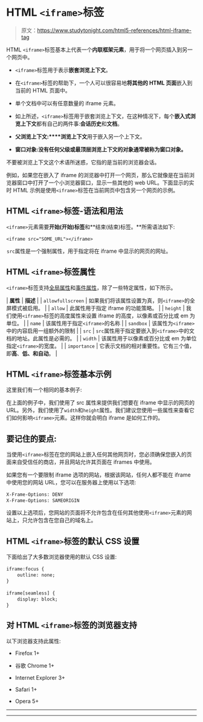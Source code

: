 # HTML `<iframe>`标签

> 原文：<https://www.studytonight.com/html5-references/html-iframe-tag>

HTML `<iframe>`标签基本上代表一个**内联框架元素**，用于将一个网页插入到另一个网页中。

*   `<iframe>`标签用于表示**嵌套浏览上下文**。

*   在`<iframe>`标签的帮助下，一个人可以很容易地**将其他的 HTML 页面**嵌入到当前的 HTML 页面中。

*   单个文档中可以有任意数量的 iframe 元素。

*   如上所述，`<iframe>`标签用于嵌套浏览上下文，在这种情况下，每个**嵌入式浏览上下文**都有自己的两件事:**会话历史**和**文档**。

*   **父浏览上下文:****浏览上下文**用于嵌入另一个上下文。

*   **窗口对象:**没有任何父级或最顶层浏览上下文的**对象通常被称为窗口对象。**

不要被浏览上下文这个术语所迷惑，它指的是当前的浏览器会话。

例如，如果您在嵌入了 iframe 的浏览器中打开一个网页，那么它就像是在当前浏览器窗口中打开了一个小浏览器窗口，显示一些其他的 web URL。下面显示的实时 HTML 示例是使用`<iframe>`标签在当前网页中包含另一个网页的示例。

## HTML `<iframe>`标签-语法和用法

`<iframe>`元素需要**开始(开始)标签**和**结束(结束)标签。**所需语法如下:

```
<iframe src="SOME_URL"></iframe> 
```

![](img/4765334125b448ec4c4bdf8285a1da72.png)`src`属性是一个强制属性，用于指定将在 iframe 中显示的网页的网址。

## HTML `<iframe>`标签属性

`<iframe>`标签支持[全局属性](https://www.studytonight.com/html5-references/html-global-attributes)和[事件属性](https://www.studytonight.com/html5-references/html-event-attributes)，除了一些特定属性，如下所示。

| **属性** | **描述** |
| `allowfullscreen` | 如果我们将该属性设置为真，则`<iframe>`的全屏模式被启用。 |
| `allow` | 此属性用于指定 iframe 的功能策略。 |
| `height` | 我们使用`<iframe>`标签的高度属性来设置 iframe 的高度，以像素或百分比或 em 为单位。 |
| `name` | 该属性用于指定`<iframe>`的名称 |
| `sandbox` | 该属性为`<iframe>`中的内容启用一组额外的限制 |
| `src` | `src`属性用于指定要嵌入到`<iframe>`中的文档的地址。此属性是必需的。 |
| `width` | 该属性用于以像素或百分比或 em 为单位指定`<iframe>`的宽度。 |
| `importance` | 它表示文档的相对重要性。它有三个值，即**高**、**低、**和**自动**。 |

## HTML `<iframe>`标签基本示例

这里我们有一个相同的基本例子:

在上面的例子中，我们使用了 src 属性来提供我们想要在 iframe 中显示的网页的 URL。另外，我们使用了`width`和`height`属性。我们建议您使用一些属性来查看它们如何影响`<iframe>`元素。这样你就会明白 iframe 是如何工作的。

## 要记住的要点:

当使用`<iframe>`标签在您的网站上嵌入任何其他网页时，您必须确保您嵌入的页面来自受信任的商店，并且网站允许其页面在 iframes 中使用。

如果您有一个要限制 iframe 选项的网站，根据该网站，任何人都不能在 iframe 中使用您的网站 URL，您可以在服务器上使用以下选项:

```
X-Frame-Options: DENY
X-Frame-Options: SAMEORIGIN
```

设置以上选项后，您网站的页面将不允许包含在任何其他使用`<iframe>`元素的网站上，只允许包含在您自己的域名上。

## HTML `<iframe>`标签的默认 CSS 设置

下面给出了大多数浏览器使用的默认 CSS 设置:

```
iframe:focus {
    outline: none;
}

iframe[seamless] {
    display: block;
}
```

## 对 HTML `<iframe>`标签的浏览器支持

以下浏览器支持此属性:

*   Firefox 1+

*   谷歌 Chrome 1+

*   Internet Explorer 3+

*   Safari 1+

*   Opera 5+

* * *

* * *